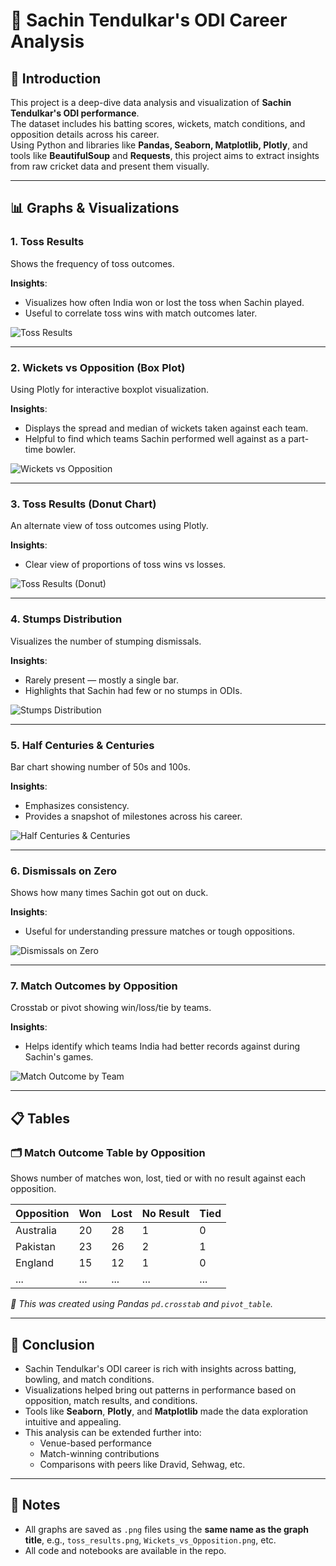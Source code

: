 # 🏏 Sachin Tendulkar's ODI Career Analysis

## 📌 Introduction

This project is a deep-dive data analysis and visualization of **Sachin Tendulkar's ODI performance**.  
The dataset includes his batting scores, wickets, match conditions, and opposition details across his career.  
Using Python and libraries like **Pandas, Seaborn, Matplotlib, Plotly**, and tools like **BeautifulSoup** and **Requests**, this project aims to extract insights from raw cricket data and present them visually.

---

## 📊 Graphs & Visualizations

### 1. Toss Results

Shows the frequency of toss outcomes.

**Insights**:
- Visualizes how often India won or lost the toss when Sachin played.
- Useful to correlate toss wins with match outcomes later.

![Toss Results](toss_results.png)

---

### 2. Wickets vs Opposition (Box Plot)

Using Plotly for interactive boxplot visualization.

**Insights**:
- Displays the spread and median of wickets taken against each team.
- Helpful to find which teams Sachin performed well against as a part-time bowler.

![Wickets vs Opposition](Wickets_vs_Opposition.png)

---

### 3. Toss Results (Donut Chart)

An alternate view of toss outcomes using Plotly.

**Insights**:
- Clear view of proportions of toss wins vs losses.

![Toss Results (Donut)](Toss_Results_(Donut_Chart).png)

---

### 4. Stumps Distribution

Visualizes the number of stumping dismissals.

**Insights**:
- Rarely present — mostly a single bar.
- Highlights that Sachin had few or no stumps in ODIs.

![Stumps Distribution](Stumps_Distribution.png)

---

### 5. Half Centuries & Centuries

Bar chart showing number of 50s and 100s.

**Insights**:
- Emphasizes consistency.
- Provides a snapshot of milestones across his career.

![Half Centuries & Centuries](Half_Centuries_and_Centuries.png)

---

### 6. Dismissals on Zero

Shows how many times Sachin got out on duck.

**Insights**:
- Useful for understanding pressure matches or tough oppositions.

![Dismissals on Zero](Dismissals_on_Zero.png)

---

### 7. Match Outcomes by Opposition

Crosstab or pivot showing win/loss/tie by teams.

**Insights**:
- Helps identify which teams India had better records against during Sachin's games.

![Match Outcome by Team](Match_Outcome_by_Team.png)

---

## 📋 Tables

### 🗂 Match Outcome Table by Opposition

Shows number of matches won, lost, tied or with no result against each opposition.

| Opposition | Won | Lost | No Result | Tied |
|------------|-----|------|-----------|------|
| Australia  | 20  | 28   | 1         | 0    |
| Pakistan   | 23  | 26   | 2         | 1    |
| England    | 15  | 12   | 1         | 0    |
| ...        | ... | ...  | ...       | ...  |

_📌 This was created using Pandas `pd.crosstab` and `pivot_table`._

---

## 🏁 Conclusion

- Sachin Tendulkar's ODI career is rich with insights across batting, bowling, and match conditions.
- Visualizations helped bring out patterns in performance based on opposition, match results, and conditions.
- Tools like **Seaborn**, **Plotly**, and **Matplotlib** made the data exploration intuitive and appealing.
- This analysis can be extended further into:
  - Venue-based performance
  - Match-winning contributions
  - Comparisons with peers like Dravid, Sehwag, etc.

---

## 🔖 Notes

- All graphs are saved as `.png` files using the **same name as the graph title**, e.g., `toss_results.png`, `Wickets_vs_Opposition.png`, etc.
- All code and notebooks are available in the repo.
